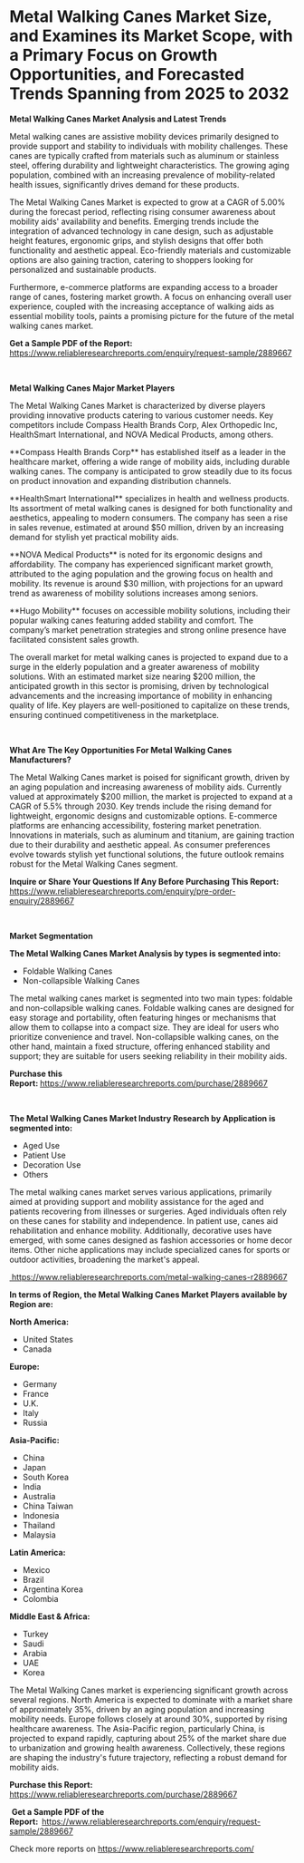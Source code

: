 <p><h1>Metal Walking Canes Market Size, and Examines its Market Scope, with a Primary Focus on Growth Opportunities, and Forecasted Trends Spanning from 2025 to 2032</h1></p><p><strong>Metal Walking Canes Market Analysis and Latest Trends</strong></p>
<p><p>Metal walking canes are assistive mobility devices primarily designed to provide support and stability to individuals with mobility challenges. These canes are typically crafted from materials such as aluminum or stainless steel, offering durability and lightweight characteristics. The growing aging population, combined with an increasing prevalence of mobility-related health issues, significantly drives demand for these products. </p><p>The Metal Walking Canes Market is expected to grow at a CAGR of 5.00% during the forecast period, reflecting rising consumer awareness about mobility aids' availability and benefits. Emerging trends include the integration of advanced technology in cane design, such as adjustable height features, ergonomic grips, and stylish designs that offer both functionality and aesthetic appeal. Eco-friendly materials and customizable options are also gaining traction, catering to shoppers looking for personalized and sustainable products. </p><p>Furthermore, e-commerce platforms are expanding access to a broader range of canes, fostering market growth. A focus on enhancing overall user experience, coupled with the increasing acceptance of walking aids as essential mobility tools, paints a promising picture for the future of the metal walking canes market.</p></p>
<p><strong>Get a Sample PDF of the Report:&nbsp;</strong> <a href="https://www.reliableresearchreports.com/enquiry/request-sample/2889667?utm_campaign=3257&utm_medium=2&utm_source=Github&utm_content=ia&utm_term=14032025&utm_id=metal-walking-canes">https://www.reliableresearchreports.com/enquiry/request-sample/2889667</a></p>
<p>&nbsp;</p>
<p><strong>Metal Walking Canes Major Market Players</strong></p>
<p><p>The Metal Walking Canes Market is characterized by diverse players providing innovative products catering to various customer needs. Key competitors include Compass Health Brands Corp, Alex Orthopedic Inc, HealthSmart International, and NOVA Medical Products, among others.</p><p>**Compass Health Brands Corp** has established itself as a leader in the healthcare market, offering a wide range of mobility aids, including durable walking canes. The company is anticipated to grow steadily due to its focus on product innovation and expanding distribution channels.</p><p>**HealthSmart International** specializes in health and wellness products. Its assortment of metal walking canes is designed for both functionality and aesthetics, appealing to modern consumers. The company has seen a rise in sales revenue, estimated at around $50 million, driven by an increasing demand for stylish yet practical mobility aids.</p><p>**NOVA Medical Products** is noted for its ergonomic designs and affordability. The company has experienced significant market growth, attributed to the aging population and the growing focus on health and mobility. Its revenue is around $30 million, with projections for an upward trend as awareness of mobility solutions increases among seniors.</p><p>**Hugo Mobility** focuses on accessible mobility solutions, including their popular walking canes featuring added stability and comfort. The company’s market penetration strategies and strong online presence have facilitated consistent sales growth.</p><p>The overall market for metal walking canes is projected to expand due to a surge in the elderly population and a greater awareness of mobility solutions. With an estimated market size nearing $200 million, the anticipated growth in this sector is promising, driven by technological advancements and the increasing importance of mobility in enhancing quality of life. Key players are well-positioned to capitalize on these trends, ensuring continued competitiveness in the marketplace.</p></p>
<p>&nbsp;</p>
<p><strong>What Are The Key Opportunities For Metal Walking Canes Manufacturers?</strong></p>
<p><p>The Metal Walking Canes market is poised for significant growth, driven by an aging population and increasing awareness of mobility aids. Currently valued at approximately $200 million, the market is projected to expand at a CAGR of 5.5% through 2030. Key trends include the rising demand for lightweight, ergonomic designs and customizable options. E-commerce platforms are enhancing accessibility, fostering market penetration. Innovations in materials, such as aluminum and titanium, are gaining traction due to their durability and aesthetic appeal. As consumer preferences evolve towards stylish yet functional solutions, the future outlook remains robust for the Metal Walking Canes segment.</p></p>
<p><strong>Inquire or Share Your Questions If Any Before Purchasing This Report:</strong> <a href="https://www.reliableresearchreports.com/enquiry/pre-order-enquiry/2889667?utm_campaign=3257&utm_medium=2&utm_source=Github&utm_content=ia&utm_term=14032025&utm_id=metal-walking-canes">https://www.reliableresearchreports.com/enquiry/pre-order-enquiry/2889667</a></p>
<p>&nbsp;</p>
<p><strong>Market Segmentation</strong></p>
<p><strong>The Metal Walking Canes Market Analysis by types is segmented into:</strong></p>
<p><ul><li>Foldable Walking Canes</li><li>Non-collapsible Walking Canes</li></ul></p>
<p><p>The metal walking canes market is segmented into two main types: foldable and non-collapsible walking canes. Foldable walking canes are designed for easy storage and portability, often featuring hinges or mechanisms that allow them to collapse into a compact size. They are ideal for users who prioritize convenience and travel. Non-collapsible walking canes, on the other hand, maintain a fixed structure, offering enhanced stability and support; they are suitable for users seeking reliability in their mobility aids.</p></p>
<p><strong>Purchase this Report:&nbsp;</strong><a href="https://www.reliableresearchreports.com/purchase/2889667?utm_campaign=3257&utm_medium=2&utm_source=Github&utm_content=ia&utm_term=14032025&utm_id=metal-walking-canes">https://www.reliableresearchreports.com/purchase/2889667</a></p>
<p>&nbsp;</p>
<p><strong>The Metal Walking Canes Market Industry Research by Application is segmented into:</strong></p>
<p><ul><li>Aged Use</li><li>Patient Use</li><li>Decoration Use</li><li>Others</li></ul></p>
<p><p>The metal walking canes market serves various applications, primarily aimed at providing support and mobility assistance for the aged and patients recovering from illnesses or surgeries. Aged individuals often rely on these canes for stability and independence. In patient use, canes aid rehabilitation and enhance mobility. Additionally, decorative uses have emerged, with some canes designed as fashion accessories or home decor items. Other niche applications may include specialized canes for sports or outdoor activities, broadening the market's appeal.</p></p>
<p><a href="https://www.reliableresearchreports.com/metal-walking-canes-r2889667?utm_campaign=3257&utm_medium=2&utm_source=Github&utm_content=ia&utm_term=14032025&utm_id=metal-walking-canes">&nbsp;https://www.reliableresearchreports.com/metal-walking-canes-r2889667</a></p>
<p><strong>In terms of Region, the Metal Walking Canes Market Players available by Region are:</strong></p>
<p>
    <p> <strong> North America: </strong>
        <ul>
            <li>United States</li>
            <li>Canada</li>
        </ul>
        </p> 
    <p> <strong> Europe: </strong>
        <ul>
            <li>Germany</li>
            <li>France</li>
            <li>U.K.</li>
            <li>Italy</li>
            <li>Russia</li>
        </ul>
        </p> 
    <p> <strong> Asia-Pacific: </strong>
        <ul>
            <li>China</li>
            <li>Japan</li>
            <li>South Korea</li>
            <li>India</li>
            <li>Australia</li>
            <li>China Taiwan</li>
            <li>Indonesia</li>
            <li>Thailand</li>
            <li>Malaysia</li>
        </ul>
        </p> 
    <p> <strong> Latin America: </strong>
        <ul>
            <li>Mexico</li>
            <li>Brazil</li>
            <li>Argentina Korea</li>
            <li>Colombia</li>
        </ul>
        </p> 
    <p> <strong> Middle East & Africa: </strong>
        <ul>
            <li>Turkey</li>
            <li>Saudi</li>
            <li>Arabia</li>
            <li>UAE</li>
            <li>Korea</li>
        </ul>
    </p>
    </p>
<p><p>The Metal Walking Canes market is experiencing significant growth across several regions. North America is expected to dominate with a market share of approximately 35%, driven by an aging population and increasing mobility needs. Europe follows closely at around 30%, supported by rising healthcare awareness. The Asia-Pacific region, particularly China, is projected to expand rapidly, capturing about 25% of the market share due to urbanization and growing health awareness. Collectively, these regions are shaping the industry's future trajectory, reflecting a robust demand for mobility aids.</p></p>
<p><strong>Purchase this Report: </strong><a href="https://www.reliableresearchreports.com/purchase/2889667?utm_campaign=3257&utm_medium=2&utm_source=Github&utm_content=ia&utm_term=14032025&utm_id=metal-walking-canes">https://www.reliableresearchreports.com/purchase/2889667</a></p>
<p>&nbsp;<strong>Get a Sample PDF of the Report:&nbsp;&nbsp;</strong><a href="https://www.reliableresearchreports.com/enquiry/request-sample/2889667?utm_campaign=3257&utm_medium=2&utm_source=Github&utm_content=ia&utm_term=14032025&utm_id=metal-walking-canes">https://www.reliableresearchreports.com/enquiry/request-sample/2889667</a></p>
<p><strong></strong></p>
<p>Check more reports on <a href="https://www.reliableresearchreports.com/?utm_campaign=3257&utm_medium=2&utm_source=Github&utm_content=ia&utm_term=14032025&utm_id=metal-walking-canes">https://www.reliableresearchreports.com/</a></p>